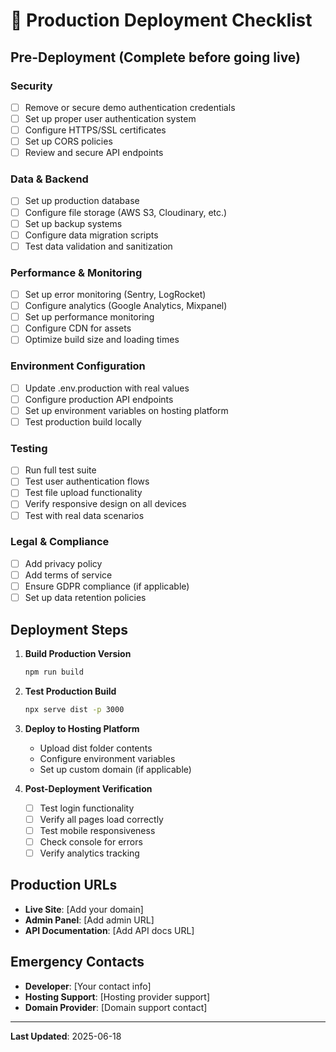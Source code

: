 # 🚀 Production Deployment Checklist

## Pre-Deployment (Complete before going live)

### Security
- [ ] Remove or secure demo authentication credentials
- [ ] Set up proper user authentication system
- [ ] Configure HTTPS/SSL certificates
- [ ] Set up CORS policies
- [ ] Review and secure API endpoints

### Data & Backend
- [ ] Set up production database
- [ ] Configure file storage (AWS S3, Cloudinary, etc.)
- [ ] Set up backup systems
- [ ] Configure data migration scripts
- [ ] Test data validation and sanitization

### Performance & Monitoring
- [ ] Set up error monitoring (Sentry, LogRocket)
- [ ] Configure analytics (Google Analytics, Mixpanel)
- [ ] Set up performance monitoring
- [ ] Configure CDN for assets
- [ ] Optimize build size and loading times

### Environment Configuration
- [ ] Update .env.production with real values
- [ ] Configure production API endpoints
- [ ] Set up environment variables on hosting platform
- [ ] Test production build locally

### Testing
- [ ] Run full test suite
- [ ] Test user authentication flows
- [ ] Test file upload functionality
- [ ] Verify responsive design on all devices
- [ ] Test with real data scenarios

### Legal & Compliance
- [ ] Add privacy policy
- [ ] Add terms of service
- [ ] Ensure GDPR compliance (if applicable)
- [ ] Set up data retention policies

## Deployment Steps

1. **Build Production Version**
   ```bash
   npm run build
   ```

2. **Test Production Build**
   ```bash
   npx serve dist -p 3000
   ```

3. **Deploy to Hosting Platform**
   - Upload dist folder contents
   - Configure environment variables
   - Set up custom domain (if applicable)

4. **Post-Deployment Verification**
   - [ ] Test login functionality
   - [ ] Verify all pages load correctly
   - [ ] Test mobile responsiveness
   - [ ] Check console for errors
   - [ ] Verify analytics tracking

## Production URLs
- **Live Site**: [Add your domain]
- **Admin Panel**: [Add admin URL]
- **API Documentation**: [Add API docs URL]

## Emergency Contacts
- **Developer**: [Your contact info]
- **Hosting Support**: [Hosting provider support]
- **Domain Provider**: [Domain support contact]

---
**Last Updated**: 2025-06-18

